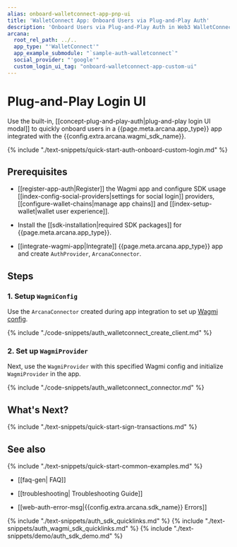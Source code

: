 ```yaml
---
alias: onboard-walletconnect-app-pnp-ui
title: 'WalletConnect App: Onboard Users via Plug-and-Play Auth'
description: 'Onboard Users via Plug-and-Play Auth in Web3 WalletConnect apps integrated with the Arcana Auth SDK using the instructions listed here.'
arcana:
  root_rel_path: ../..
  app_type: "'WalletConnect'"
  app_example_submodule: "`sample-auth-walletconnect`"
  social_provider: "'google'"
  custom_login_ui_tag: "onboard-walletconnect-app-custom-ui"
---
```


#  Plug-and-Play Login UI

Use the built-in, [[concept-plug-and-play-auth|plug-and-play login UI modal]] to quickly onboard users in a {{page.meta.arcana.app_type}} app integrated with the {{config.extra.arcana.wagmi_sdk_name}}. 

{% include "./text-snippets/quick-start-auth-onboard-custom-login.md" %}

## Prerequisites

* [[register-app-auth|Register]] the Wagmi app and configure SDK usage [[index-config-social-providers|settings for social login]] providers, [[configure-wallet-chains|manage app chains]] and [[index-setup-wallet|wallet user experience]].

* Install the [[sdk-installation|required SDK packages]] for {{page.meta.arcana.app_type}}.

* [[integrate-wagmi-app|Integrate]] {{page.meta.arcana.app_type}} app and create `AuthProvider`, `ArcanaConnector`.

## Steps

### 1. Setup `WagmiConfig`

Use the `ArcanaConnector` created during app integration to set up [Wagmi config](https://wagmi.sh/react/getting-started).

{% include "./code-snippets/auth_walletconnect_create_client.md" %}

### 2. Set up `WagmiProvider`

Next, use the `WagmiProvider` with this specified Wagmi config and initialize `WagmiProvider` in the app.

{% include "./code-snippets/auth_walletconnect_connector.md" %}

## What's Next?

{% include "./text-snippets/quick-start-sign-transactions.md" %}

## See also

{% include "./text-snippets/quick-start-common-examples.md" %}

* [[faq-gen| FAQ]]

* [[troubleshooting| Troubleshooting Guide]]

* [[web-auth-error-msg|{{config.extra.arcana.sdk_name}} Errors]]

{% include "./text-snippets/auth_sdk_quicklinks.md" %}
{% include "./text-snippets/auth_wagmi_sdk_quicklinks.md" %}
{% include "./text-snippets/demo/auth_sdk_demo.md" %}